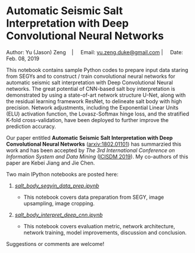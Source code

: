 # Automatic Seismic Salt Interpretation with Deep Convolutional Neural Networks

Author: Yu (Jason) Zeng  &nbsp; &nbsp;| &nbsp; &nbsp; Email: yu.zeng.duke@gmail.com  | &nbsp; &nbsp; Date: Feb. 08, 2019

This notebook contains sample Python codes to prepare input data staring from SEGYs and to construct / train convolutional neural networks for automatic seismic salt interpretation with Deep Convolutional Neural networks. The great potential of CNN-based salt boy interpretation is demonstrated by using a state-of-art network structure U-Net, along with the residual learning framework ResNet, to delineate salt body with high precision. Network adjustments, including the Exponential Linear Units (ELU) activation function, the Lovasz-Softmax hinge loss, and the stratified K-fold cross-validation, have been deployed to further improve the prediction accuracy.

Our paper entitled **Automatic Seismic Salt Interpretation with Deep Convolutional Neural Networks** ([arxiv:1802.01101](https://arxiv.org/abs/1812.01101)) has summarzied this work and has been accepted by *The 3rd International Conference on Information System and Data Mining* ([ICISDM 2019](http://icisdm.org/)). My co-authors of this paper are Kebei Jiang and Jie Chen.

Two main IPython notebooks are posted here:
1. *[salt_body_segyin_data_prep.ipynb](salt_body_segyin_data_prep.ipynb)* 
   * This notebook covers data preparation from SEGY, image upsampling, image cropping.
   
2. *[salt_body_interpret_deep_cnn.ipynb](salt_body_interpret_deep_cnn.ipynb)* 
   * This notebook covers evaluation metric, network architecture, network training, model improvements, discussion and conclusion. 

Suggestions or comments are welcome!
